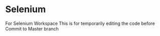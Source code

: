 # Selenium
For Selenium Workspace
This is for temporarily editing the code before Commit to Master branch
